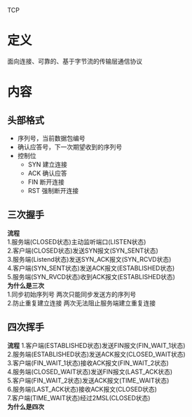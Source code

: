 TCP

# 定义 #
面向连接、可靠的、基于字节流的传输层通信协议

# 内容 #
## 头部格式 ##
  - 序列号，当前数据包编号
  - 确认应答号，下一次期望收到的序列号
  - 控制位
    - SYN 建立连接
    - ACK 确认应答
    - FIN 断开连接
    - RST 强制断开连接

## 三次握手 ##
**流程**  
1.服务端(CLOSED状态)主动监听端口(LISTEN状态)  
2.客户端(CLOSED状态)发送SYN报文(SYN_SENT状态)  
3.服务端(Listend状态)发送SYN_ACK报文(SYN_RCVD状态)  
4.客户端(SYN_SENT状态)发送ACK报文(ESTABLISHED状态)  
5.服务端(SYN_RVCD状态)收到ACK报文(ESTABLISHED状态)  
**为什么是三次**  
1.同步初始序列号
两次只能同步发送方的序列号  
2.防止重复建立连接
两次无法阻止服务端建立重复连接  

## 四次挥手 ##
**流程**
1.客户端(ESTABLISHED状态)发送FIN报文(FIN_WAIT_1状态)  
2.服务端(ESTABLISHED状态)发送ACK报文(CLOSED_WAIT状态)  
3.客户端(FIN_WAIT_1状态)接收ACK报文(FIN_WAIT_2状态)  
4.服务端(CLOSED_WAIT状态)发送FIN报文(LAST_ACK状态)    
5.客户端(FIN_WAIT_2状态)发送ACK报文(TIME_WAIT状态)  
6.服务端(LAST_ACK状态)接收ACK报文(CLOSED状态)  
7.客户端(TIME_WAIT状态)经过2MSL(CLOSED状态)  
**为什么是四次**  